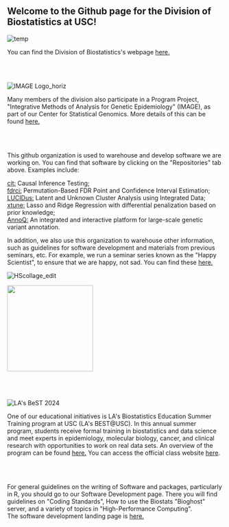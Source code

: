 ## Welcome to the Github page for the Division of Biostatistics at USC!


![temp](https://github.com/USCbiostats/.github/assets/7833774/cda84ffd-eb6d-42a6-abf6-556136c7e131)


You can find the Division of Biostatistics's webpage [here.](https://pphs.usc.edu/divisions/biostatistics/)

</br>
</br>


![IMAGE Logo_horiz](https://github.com/user-attachments/assets/c6c8ce78-1759-4b29-8c5b-e9c5e444d4e9)


Many members of the division also participate in a Program Project, "Integrative Methods of Analysis for Genetic Epidemiology" (IMAGE), as part of our Center for Statistical Genomics. More details of this can be found [here.]( https://pphs.usc.edu/center/center-for-statistical-genomics/)

</br>
</br>

This github organization is used to warehouse and develop software we are working on. You can find that software by clicking on the "Repositories" tab above.
Examples include: 

[cit:](https://github.com/USCbiostats/cit) Causal Inference Testing; </br>
[fdrci:](https://github.com/USCbiostats/fdrci)	Permutation-Based FDR Point and Confidence Interval Estimation; </br>
[LUCIDus:](https://github.com/USCbiostats/LUCIDus)	Latent and Unknown Cluster Analysis using Integrated Data; </br>
[xtune:](https://github.com/USCbiostats/xtune) Lasso and Ridge Regression with differential penalization based on prior knowledge; </br>
[AnnoQ:](https://github.com/USCbiostats/AnnoQ) An integrated and interactive platform for large-scale genetic variant annotation. </br>

In addition, we also use this organization to warehouse other information, such as guidelines for software development and materials from previous seminars, etc. For example, we run a seminar series known as the "Happy Scientist", to ensure that we are happy, not sad. You can find these [here.](https://github.com/USCbiostats/software-dev/tree/master/happy_scientist)

![HScollage_edit](https://github.com/USCbiostats/.github/assets/7833774/59c09a46-2e2a-43a9-99c3-fbd28645d62c)


<img src="(https://github.com/USCbiostats/.github/assets/7833774/9009027c-f9c8-4e24-b63c-ad2e82034c92)" width="200">

</br>
</br>
</br>
</br>

![LA's BeST 2024](https://github.com/USCbiostats/.github/assets/7833774/ef12fd74-b71a-4e9b-ab6c-0c64b3244786)

One of our educational initiatives is LA's Biostatistics Education Summer Training program at USC (LA's BEST@USC). In this annual summer program, students receive formal training in biostatistics and data science and meet experts in epidemiology, molecular biology, cancer, and clinical research with opportunities to work on real data sets.
An overview of the program can be found [here.](https://pphs.usc.edu/paving-a-path-to-careers-in-biostatistics-and-data-science-summer-program-trains-students-without-the-cost/?MassEmailID=367812488&email_id=77&emailaddress=All-ksom-faculty-L%40usc.edu&submission_date=1%2f11%2f2018+2%3a34%3a20+PM&MemberID=5CE0C146D86A42FA8168F9CD267B5C92&confirmed=1&Modified=)
You can access the official class website [here](https://USCBiostats.github.io/LAsBEST).</br>

</br></br>

For general guidelines on the writing of Software and packages, particularly in R, you should go to our Software Development page.
There you will find guidelines on "Coding Standards", How to use the Biostats "Bioghost" server, and a variety of topics in "High-Performance Computing".</br>
The software development landing page is [here.](https://github.com/USCbiostats/software-dev)

<!--

**Here are some ideas to get you started:**


🙋‍♀️ A short introduction - what is your organization all about?
🌈 Contribution guidelines - how can the community get involved?
👩‍💻 Useful resources - where can the community find your docs? Is there anything else the community should know?
🍿 Fun facts - what does your team eat for breakfast?
🧙 Remember, you can do mighty things with the power of [Markdown](https://docs.github.com/github/writing-on-github/getting-started-with-writing-and-formatting-on-github/basic-writing-and-formatting-syntax)
-->
